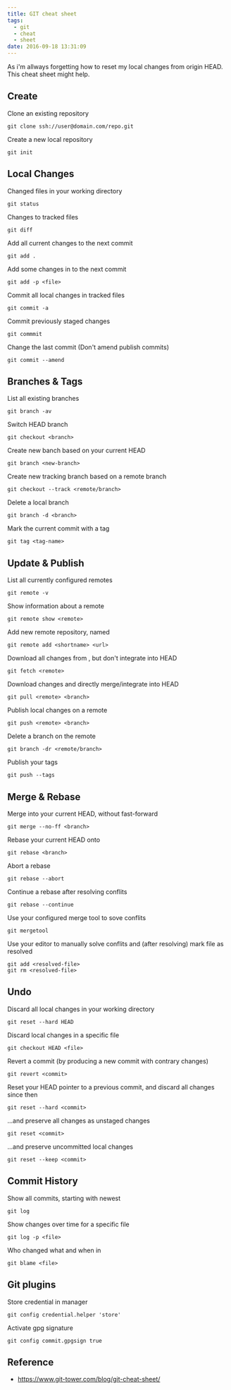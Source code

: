 ```yaml
---
title: GIT cheat sheet
tags:
  - git
  - cheat
  - sheet
date: 2016-09-18 13:31:09
---
```



As i'm allways forgetting how to reset my local changes from origin HEAD. This cheat sheet might help.


## Create ##

Clone an existing repository
```
git clone ssh://user@domain.com/repo.git
```

Create a new local repository
```
git init
```

## Local Changes ##

Changed files in your working directory
```
git status
```

Changes to tracked files
```
git diff
```

Add all current changes to the next commit
```
git add .
```

Add some changes in <file> to the next commit
```
git add -p <file>
```

Commit all local changes in tracked files
```
git commit -a
```

Commit previously staged changes
```
git commmit
```

Change the last commit (Don't amend publish commits)
```
git commit --amend
```

## Branches & Tags ##

List all existing branches
```
git branch -av
```

Switch HEAD branch
```
git checkout <branch>
```

Create new banch based on your current HEAD
```
git branch <new-branch>
```

Create new tracking branch based on a remote branch
```
git checkout --track <remote/branch>
```

Delete a local branch
```
git branch -d <branch>
```

Mark the current commit with a tag
```
git tag <tag-name>
```

## Update & Publish ##

List all currently configured remotes
```
git remote -v
```

Show information about a remote
```
git remote show <remote>
```

Add new remote repository, named <remote>
```
git remote add <shortname> <url>
```

Download all changes from <remote>, but don't integrate into HEAD
```
git fetch <remote>
```

Download changes and directly merge/integrate into HEAD
```
git pull <remote> <branch>
```

Publish local changes on a remote
```
git push <remote> <branch>
```

Delete a branch on the remote
```
git branch -dr <remote/branch>
```

Publish your tags
```
git push --tags
```

## Merge & Rebase ##

Merge <branch> into your current HEAD, without fast-forward
```
git merge --no-ff <branch>
```

Rebase your current HEAD onto <branch>
```
git rebase <branch>
```

Abort a rebase
```
git rebase --abort
```

Continue a rebase after resolving conflits
```
git rebase --continue
```

Use your configured merge tool to sove conflits
```
git mergetool
```

Use your editor to manually solve conflits and (after resolving) mark file as resolved
```
git add <resolved-file>
git rm <resolved-file>
```

## Undo ##

Discard all local changes in your working directory
```
git reset --hard HEAD
```

Discard local changes in a specific file
```
git checkout HEAD <file>
```

Revert a commit (by producing a new commit with contrary changes)
```
git revert <commit>
```

Reset your HEAD pointer to a previous commit, and discard all changes since then
```
git reset --hard <commit>
```

...and preserve all changes as unstaged changes
```
git reset <commit>
```

...and preserve uncommitted local changes
```
git reset --keep <commit>
```

## Commit History

Show all commits, starting with newest
```
git log
```

Show changes over time for a specific file
```
git log -p <file>
```

Who changed what and when in <file>
```
git blame <file>
```

## Git plugins

Store credential in manager
```
git config credential.helper 'store'
```

Activate gpg signature
```
git config commit.gpgsign true
``` 

## Reference ##
* https://www.git-tower.com/blog/git-cheat-sheet/